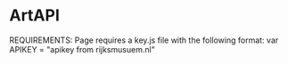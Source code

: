 # ArtAPI

REQUIREMENTS:
        Page requires a key.js file with the following format:
        var APIKEY = "apikey from rijksmusuem.nl" 
